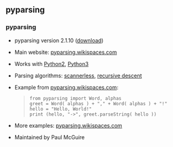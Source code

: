 ## pyparsing ##

### pyparsing ###

 *  pyparsing version 2.1.10 ([download][])
 *  Main website: [pyparsing.wikispaces.com][]
 *  Works with [Python2][], [Python3][]
 *  Parsing algorithms: [scannerless][], [recursive descent][]
 *  Example from [pyparsing.wikispaces.com][]:
    
    > ``````````
    > from pyparsing import Word, alphas
    > greet = Word( alphas ) + "," + Word( alphas ) + "!"
    > hello = "Hello, World!"
    > print (hello, "->", greet.parseString( hello ))
    > ``````````
 *  More examples: [pyparsing.wikispaces.com][pyparsing.wikispaces.com 1]
 *  Maintained by Paul McGuire


[download]: https://sourceforge.net/projects/pyparsing/
[pyparsing.wikispaces.com]: http://pyparsing.wikispaces.com/
[Python2]: https://docs.python.org/2/
[Python3]: https://docs.python.org/3/
[scannerless]: https://en.wikipedia.org/wiki/Scannerless_parsing
[recursive descent]: https://en.wikipedia.org/wiki/Recursive_descent_parser
[pyparsing.wikispaces.com 1]: http://pyparsing.wikispaces.com/Examples